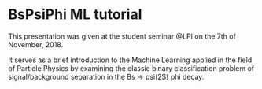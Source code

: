 # BsPsiPhi ML tutorial

This presentation was given at the student seminar @LPI on the 7th of November, 2018.

It serves as a brief introduction to the Machine Learning applied in the field of Particle Physics by examining the classic binary classification problem of signal/background separation in the Bs -> psi(2S) phi decay.
